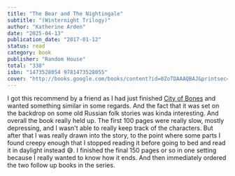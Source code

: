 ```yaml
---
title: "The Bear and The Nightingale"
subtitle: "(Winternight Trilogy)"
author: "Katherine Arden"
date: "2025-04-13"
publication_date: "2017-01-12"
status: read
category: book
publisher: "Random House"
total: "338"
isbn: "1473528054 9781473528055"
cover: "http://books.google.com/books/content?id=0ZoTDAAAQBAJ&printsec=frontcover&img=1&zoom=1&edge=curl&source=gbs_api"
---
```


I got this recommend by a friend as I had just finished [City of
Bones](/reading/city-of-bones/) and wanted something similar in some regards.
And the fact that it was set on the backdrop on some old Russian folk stories
was kinda interesting. And overall the book really held up. The first 100
pages were really slow, mostly depressing, and I wasn't able to really keep
track of the characters. But after that I was really drawn into the story, to
the point where some parts I found creepy enough that I stopped reading it
before going to bed and read it in daylight instead 😅. I finished the final
150 pages or so in one setting because I really wanted to know how it ends.
And then immediately ordered the two follow up books in the series.

